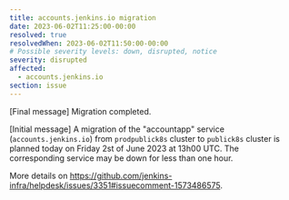 ```yaml
---
title: accounts.jenkins.io migration
date: 2023-06-02T11:25:00-00:00
resolved: true
resolvedWhen: 2023-06-02T11:50:00-00:00
# Possible severity levels: down, disrupted, notice
severity: disrupted
affected:
  - accounts.jenkins.io
section: issue
---
```


[Final message]
Migration completed.

[Initial message]
A migration of the "accountapp" service (`accounts.jenkins.io`) from `prodpublick8s` cluster to `publick8s` cluster is planned today on Friday 2st of June 2023 at 13h00 UTC.
The corresponding service may be down for less than one hour.

More details on https://github.com/jenkins-infra/helpdesk/issues/3351#issuecomment-1573486575.
